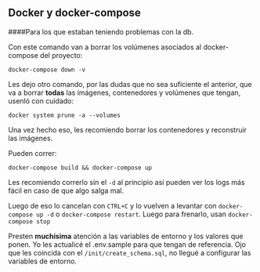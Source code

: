 ## Docker y docker-compose

####Para los que estaban teniendo problemas con la db.

Con este comando van a borrar los volúmenes asociados al docker-compose del proyecto:

`docker-compose down -v `

Les dejo otro comando, por las dudas que no sea suficiente el anterior, que va a borrar **todas** las imágenes, contenedores y volúmenes que tengan, usenló con cuidado:

`docker system prune -a --volumes`


Una vez hecho eso, les recomiendo borrar los contenedores y reconstruir las imágenes.

Pueden correr:

`docker-compose build && docker-compose up`


Les recomiendo correrlo sin el `-d` al principio así pueden ver los logs más fácil en caso de que algo salga mal.

Luego de eso lo cancelan con `CTRL+C` y lo vuelven a levantar con `docker-compose up -d` o `docker-compose restart`. Luego para frenarlo, usan `docker-compose stop`

Presten **muchísima** atención a las variables de entorno y los valores que ponen. Yo les actualicé el .env.sample para que tengan de referencia. Ojo que les coincida con el `/init/create_schema.sql`, no llegué a configurar las variables de entorno.